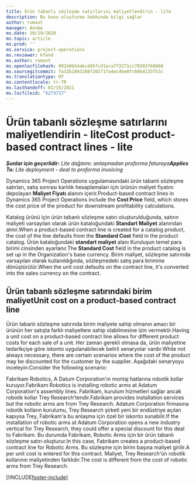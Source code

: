 ```yaml
---
title: Ürün tabanlı sözleşme satırlarını maliyetlendirin - lite
description: Bu konu oluşturma hakkında bilgi sağlar
author: rumant
manager: Annbe
ms.date: 10/19/2020
ms.topic: article
ms.prod: ''
ms.service: project-operations
ms.reviewer: kfend
ms.author: rumant
ms.openlocfilehash: 001b0b54abcdd5fcd1eca7f3271cc78392f68860
ms.sourcegitcommit: fa32b1893286f20271fa4ec4be8fc68bd135f53c
ms.translationtype: HT
ms.contentlocale: tr-TR
ms.lasthandoff: 02/15/2021
ms.locfileid: "5273717"
---
```

# <a name="cost-product-based-contract-lines---lite"></a><span data-ttu-id="c038f-103">Ürün tabanlı sözleşme satırlarını maliyetlendirin - lite</span><span class="sxs-lookup"><span data-stu-id="c038f-103">Cost product-based contract lines - lite</span></span>

<span data-ttu-id="c038f-104">_**Şunlar için geçerlidir:** Lite dağıtımı: anlaşmadan proforma faturaya_</span><span class="sxs-lookup"><span data-stu-id="c038f-104">_**Applies To:** Lite deployment - deal to proforma invoicing_</span></span>


<span data-ttu-id="c038f-105">Dynamics 365 Project Operations uygulamasındaki ürün tabanlı sözleşme satırları, satış sonrası karlılık hesaplamaları için ürünün maliyet fiyatını depolayan **Maliyet Fiyatı** alanını içerir.</span><span class="sxs-lookup"><span data-stu-id="c038f-105">Product-based contract lines in Dynamics 365 Project Operations include the **Cost Price** field, which stores the cost price of the product for downstream profitability calculations.</span></span>

<span data-ttu-id="c038f-106">Katalog ürünü için ürün tabanlı sözleşme satırı oluşturulduğunda, satırın maliyeti varsayılan olarak ürün kataloğundaki **Standart Maliyet** alanından alınır.</span><span class="sxs-lookup"><span data-stu-id="c038f-106">When a product-based contract line is created for a catalog product, the cost of the line defaults from the **Standard Cost** field in the product catalog.</span></span> <span data-ttu-id="c038f-107">Ürün kataloğundaki **standart maliyet** alanı Kuruluşun temel para birimi cinsinden ayarlanır.</span><span class="sxs-lookup"><span data-stu-id="c038f-107">The **Standard Cost** field in the product catalog is set up in the Organization's base currency.</span></span> <span data-ttu-id="c038f-108">Birim maliyet, sözleşme satırında varsayılan olarak kullanıldığında, sözleşmedeki satış para birimine dönüştürülür.</span><span class="sxs-lookup"><span data-stu-id="c038f-108">When the unit cost defaults on the contract line, it's converted into the sales currency on the contract.</span></span>

## <a name="unit-cost-on-a-product-based-contract-line"></a><span data-ttu-id="c038f-109">Ürün tabanlı sözleşme satırındaki birim maliyet</span><span class="sxs-lookup"><span data-stu-id="c038f-109">Unit cost on a product-based contract line</span></span>

<span data-ttu-id="c038f-110">Ürün tabanlı sözleşme satırında birim maliyete sahip olmanın amacı bir ürünün her satışta farklı maliyetlere sahip olabilmesine izin vermektir.</span><span class="sxs-lookup"><span data-stu-id="c038f-110">Having a unit cost on a product-based contract line allows for different product costs for each sale of a unit.</span></span> <span data-ttu-id="c038f-111">Her zaman gerekli olmasa da, ürün maliyetine tedarikçiye göre iskonto uygulanabilecek belirli senaryolar vardır.</span><span class="sxs-lookup"><span data-stu-id="c038f-111">While not always necessary, there are certain scenarios where the cost of the product may be discounted for the customer by the supplier.</span></span> <span data-ttu-id="c038f-112">Aşağıdaki senaryoyu inceleyin:</span><span class="sxs-lookup"><span data-stu-id="c038f-112">Consider the following scenario:</span></span>

<span data-ttu-id="c038f-113">Fabrikam Robotics, A Datum Corporation'ın montaj hatlarına robotik kollar kuruyor.</span><span class="sxs-lookup"><span data-stu-id="c038f-113">Fabrikam Robotics is installing robotic arms at Adatum Corporation's assembly lines.</span></span> <span data-ttu-id="c038f-114">Fabrikam, kurulum hizmetleri sağlar ancak robotik kollar Trey Research'tendir.</span><span class="sxs-lookup"><span data-stu-id="c038f-114">Fabrikam provides installation services but the robotic arms are from Trey Research.</span></span> <span data-ttu-id="c038f-115">Adatum Corporation firmasına robotik kolların kurulumu, Trey Research şirketi yeni bir endüstriye açılan kapıysa Trey, Fabrikam'a bu anlaşma için özel bir iskonto sunabilir.</span><span class="sxs-lookup"><span data-stu-id="c038f-115">If the installation of robotic arms at Adatum Corporation opens a new industry vertical for Trey Research, they could offer a special discount for this deal to Fabrikam.</span></span> <span data-ttu-id="c038f-116">Bu durumda Fabrikam, Robotic Arms için bir ürün tabanlı sözleşme satırı oluşturur.</span><span class="sxs-lookup"><span data-stu-id="c038f-116">In this case, Fabrikam creates a product-based contract line for Robotic Arms.</span></span> <span data-ttu-id="c038f-117">Bu sözleşme için birim başına maliyet girilir.</span><span class="sxs-lookup"><span data-stu-id="c038f-117">A per unit cost is entered for this contract.</span></span> <span data-ttu-id="c038f-118">Maliyet, Trey Research'ün robotik kollarının maliyetinden farklıdır.</span><span class="sxs-lookup"><span data-stu-id="c038f-118">The cost is different from the cost of robotic arms from Trey Research.</span></span>


[!INCLUDE[footer-include](../../includes/footer-banner.md)]